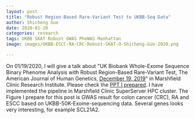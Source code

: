 ```yaml
---
layout: post
title: "Robust Region-Based Rare-Variant Test to UKBB-Seq Data"
author: Shicheng Guo
date: 2020-01-20
categories: research
tags: UKBB SKAT Robust GWAS PheWAS Manhattan
image: images/UKBB-ESCC-RA-CRC-Robust-SKAT-O-Shicheng-Guo-2020.png

---
```


On 01/19/2020, I will give a talk about "UK Biobank Whole-Exome Sequence Binary Phenome Analysis with Robust Region-Based Rare-Variant Test, The American Journal of Human Genetics, [December 19, 2019](https://www.sciencedirect.com/science/article/pii/S0002929719304331?via%3Dihub)" in Marshfield Clinic Research Institute. Please check the [PPT I prepared](https://github.com/Shicheng-Guo/Shicheng-Guo.Github.io/blob/master/tutorials/2020/Robust-SKAT-Shicheng-Guo-2020-T1E-MCRI.pptx). I have implemented the pipeline in Marshfield Clinic SuperServer HPC cluster. The Figure I prepare for this post is GWAS result for colon cancer (CRC), RA and ESCC based on UKBB-50K-Exome-sequencing data. Several genes looks very interesting, for example SCL21A2.




